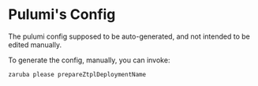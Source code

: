 # Pulumi's Config

The pulumi config supposed to be auto-generated, and not intended to be edited manually.

To generate the config, manually, you can invoke:

```sh
zaruba please prepareZtplDeploymentName
```